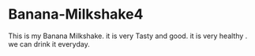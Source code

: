 # Banana-Milkshake4

This is my Banana Milkshake.
it is very Tasty and good.
it is very healthy .
we can drink it everyday.


